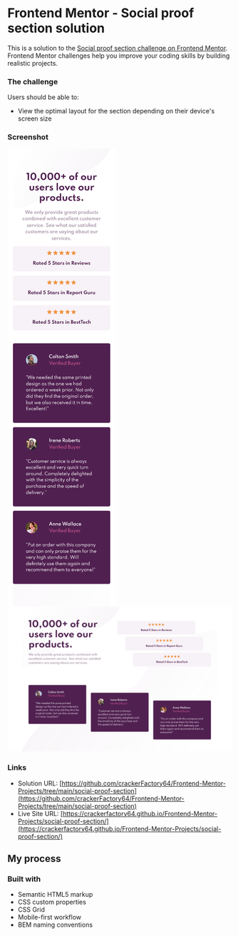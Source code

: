 # Frontend Mentor - Social proof section solution

This is a solution to the [Social proof section challenge on Frontend Mentor](https://www.frontendmentor.io/challenges/social-proof-section-6e0qTv_bA). Frontend Mentor challenges help you improve your coding skills by building realistic projects.

### The challenge

Users should be able to:

- View the optimal layout for the section depending on their device's screen size

### Screenshot

![](./mobile.png)
![](./desktop.png)

### Links

- Solution URL: [https://github.com/crackerFactory64/Frontend-Mentor-Projects/tree/main/social-proof-section](https://github.com/crackerFactory64/Frontend-Mentor-Projects/tree/main/social-proof-section)
- Live Site URL: [https://crackerfactory64.github.io/Frontend-Mentor-Projects/social-proof-section/](https://crackerfactory64.github.io/Frontend-Mentor-Projects/social-proof-section/)

## My process

### Built with

- Semantic HTML5 markup
- CSS custom properties
- CSS Grid
- Mobile-first workflow
- BEM naming conventions
